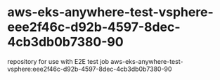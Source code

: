 # aws-eks-anywhere-test-vsphere-eee2f46c-d92b-4597-8dec-4cb3db0b7380-90
repository for use with E2E test job aws-eks-anywhere-test-vsphere:eee2f46c-d92b-4597-8dec-4cb3db0b7380-90
